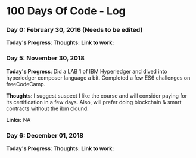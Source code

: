 # 100 Days Of Code - Log

### Day 0: February 30, 2016 (Needs to be edited)

**Today's Progress**: 
**Thoughts:** 
**Link to work:** 

### Day 5: November 30, 2018

**Today's Progress**: Did a LAB 1 of IBM Hyperledger and dived into hyperledger composer language a bit. Completed a few ES6 challenges on freeCodeCamp.

**Thoughts**: I suggest suspect I like the course and will consider paying for its certification in a few days. Also, will prefer doing blockchain & smart contracts without the ibm clound.

**Links:** NA

### Day 6: December 01, 2018

**Today's Progress**: 
**Thoughts:** 
**Link to work:** 
